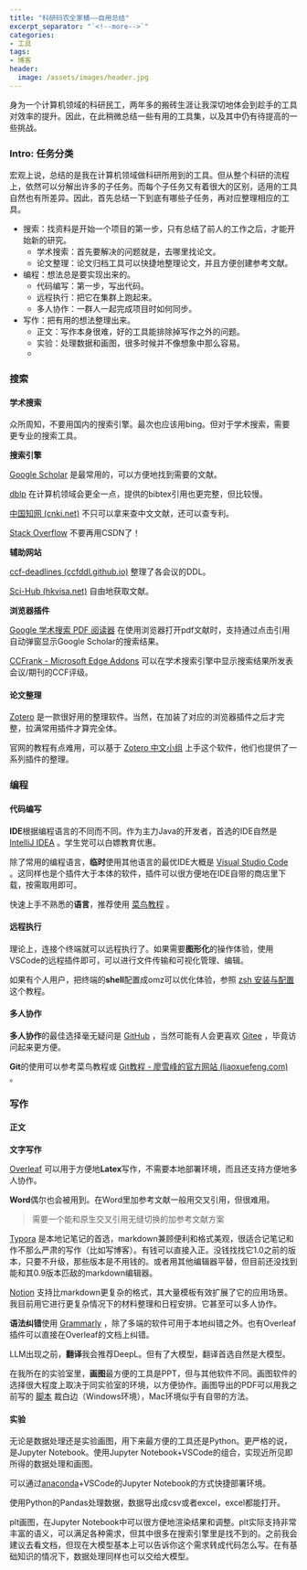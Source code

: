 ```yaml
---
title: "科研码农全家桶——自用总结"
excerpt_separator: "`<!--more-->`"
categories:
- 工具
tags:
- 博客
header:
  image: /assets/images/header.jpg
---
```


身为一个计算机领域的科研民工，两年多的搬砖生涯让我深切地体会到趁手的工具对效率的提升。因此，在此稍微总结一些有用的工具集，以及其中仍有待提高的一些挑战。

### Intro: 任务分类

宏观上说，总结的是我在计算机领域做科研所用到的工具。但从整个科研的流程上，依然可以分解出许多的子任务。而每个子任务又有着很大的区别，适用的工具自然也有所差异。因此，首先总结一下到底有哪些子任务，再对应整理相应的工具。

- 搜索：找资料是开始一个项目的第一步，只有总结了前人的工作之后，才能开始新的研究。
  - 学术搜索：首先要解决的问题就是，去哪里找论文。
  - 论文整理：论文归档工具可以快捷地整理论文，并且方便创建参考文献。
- 编程：想法总是要实现出来的。
  - 代码编写：第一步，写出代码。
  - 远程执行：把它在集群上跑起来。
  - 多人协作：一群人一起完成项目时如何同步。
- 写作：把有用的想法整理出来。
  - 正文：写作本身很难，好的工具能排除掉写作之外的问题。
  - 实验：处理数据和画图，很多时候并不像想象中那么容易。
  - 


### 搜索

#### 学术搜索

众所周知，不要用国内的搜索引擎。最次也应该用bing。但对于学术搜索，需要更专业的搜索工具。

**搜索引擎**

 [Google Scholar](https://scholar.google.com/) 是最常用的，可以方便地找到需要的文献。

 [dblp](https://dblp.org/) 在计算机领域会更全一点，提供的bibtex引用也更完整，但比较慢。

 [中国知网 (cnki.net)](https://www.cnki.net/) 不只可以拿来查中文文献，还可以查专利。

 [Stack Overflow](https://stackoverflow.com/) 不要再用CSDN了！

**辅助网站**

 [ccf-deadlines (ccfddl.github.io)](https://ccfddl.github.io/) 整理了各会议的DDL。

 [Sci-Hub (hkvisa.net)](https://sci-hub.hkvisa.net/) 自由地获取文献。

**浏览器插件**

 [Google 学术搜索 PDF 阅读器](https://chromewebstore.google.com/detail/google-学术搜索-pdf-阅读器/dahenjhkoodjbpjheillcadbppiidmhp) 在使用浏览器打开pdf文献时，支持通过点击引用自动弹窗显示Google Scholar的搜索结果。

 [CCFrank - Microsoft Edge Addons](https://microsoftedge.microsoft.com/addons/detail/ccfrank/pboigbpepikdoeindehghnpojjblhjmm) 可以在学术搜索引擎中显示搜索结果所发表会议/期刊的CCF评级。

#### 论文整理

 [Zotero](https://www.zotero.org/)  是一款很好用的整理软件。当然，在加装了对应的浏览器插件之后才完整，拉满常用插件才算完全体。

官网的教程有点难用，可以基于 [Zotero 中文小组](https://zotero-chinese.com/) 上手这个软件，他们也提供了一系列插件的整理。

### 编程

#### 代码编写

**IDE**根据编程语言的不同而不同。作为主力Java的开发者，首选的IDE自然是 [IntelliJ IDEA](https://www.jetbrains.com/idea/) 。学生党可以白嫖教育优惠。

除了常用的编程语言，**临时**使用其他语言的最优IDE大概是 [Visual Studio Code](https://code.visualstudio.com/) 。这同样也是个插件大于本体的软件，插件可以很方便地在IDE自带的商店里下载，按需取用即可。

快速上手不熟悉的**语言**，推荐使用 [菜鸟教程](https://www.runoob.com/) 。

#### 远程执行

理论上，连接个终端就可以远程执行了。如果需要**图形化**的操作体验，使用VSCode的远程插件即可，可以进行文件传输和可视化管理、编辑。

如果有个人用户，把终端的**shell**配置成omz可以优化体验，参照 [zsh 安装与配置](https://haoyep.com/posts/zsh-config-oh-my-zsh/#插件介绍) 这个教程。

#### 多人协作

**多人协作**的最佳选择毫无疑问是 [GitHub](https://github.com/) ，当然可能有人会更喜欢 [Gitee](https://gitee.com/) ，毕竟访问起来更方便。

**Git**的使用可以参考菜鸟教程或 [Git教程 - 廖雪峰的官方网站 (liaoxuefeng.com)](https://www.liaoxuefeng.com/wiki/896043488029600) 。

### 写作

#### 正文

**文字写作**

[Overleaf](https://www.overleaf.com/project) 可以用于方便地**Latex**写作，不需要本地部署环境，而且还支持方便地多人协作。

**Word**偶尔也会被用到。在Word里加参考文献一般用交叉引用，但很难用。

> 需要一个能和原生交叉引用无缝切换的加参考文献方案

 [Typora](https://typoraio.cn/) 是本地记笔记的首选，markdown兼顾便利和格式美观，很适合记笔记和作不那么严肃的写作（比如写博客）。有钱可以直接入正。没钱找找它1.0之前的版本，只要不升级，那些版本是不用钱的。或者用其他编辑器平替，但目前还没找到能和其0.9版本匹敌的markdown编辑器。

[Notion](https://www.notion.so/) 支持比markdown更复杂的格式，其大量模板有效扩展了它的应用场景。我目前用它进行更复杂情况下的材料整理和日程安排。它甚至可以多人协作。



**语法纠错**使用 [Grammarly](https://app.grammarly.com/) ，除了多端的软件可用于本地纠错之外。也有Overleaf插件可以直接在Overleaf的文档上纠错。

LLM出现之前，**翻译**我会推荐DeepL。但有了大模型，翻译首选自然是大模型。

在我所在的实验室里，**画图**最方便的工具是PPT，但与其他软件不同。画图软件的选择很大程度上取决于同实验室的环境，以方便协作。画图导出的PDF可以用我之前写的 [脚本](https://wengsy150943.github.io/blog/windows11下快捷剪切PDF/) 裁白边（Windows环境），Mac环境似乎有自带的方法。

#### 实验

无论是数据处理还是实验画图，用下来最方便的工具还是Python。更严格的说，是Jupyter Notebook。使用Jupyter Notebook+VSCode的组合，实现近所见即所得的数据处理和画图。

可以通过[anaconda](https://www.anaconda.com/)+VSCode的Jupyter Notebook的方式快捷部署环境。

使用Python的Pandas处理数据，数据导出成csv或者excel，excel都能打开。

plt画图，在Jupyter Notebook中可以很方便地渲染结果和调整。plt实际支持非常丰富的语义，可以满足各种需求，但其中很多在搜索引擎里是找不到的。之前我会建议去看文档，但现在大模型基本上可以告诉你这个需求转成代码怎么写。在有基础知识的情况下，数据处理同样也可以交给大模型。